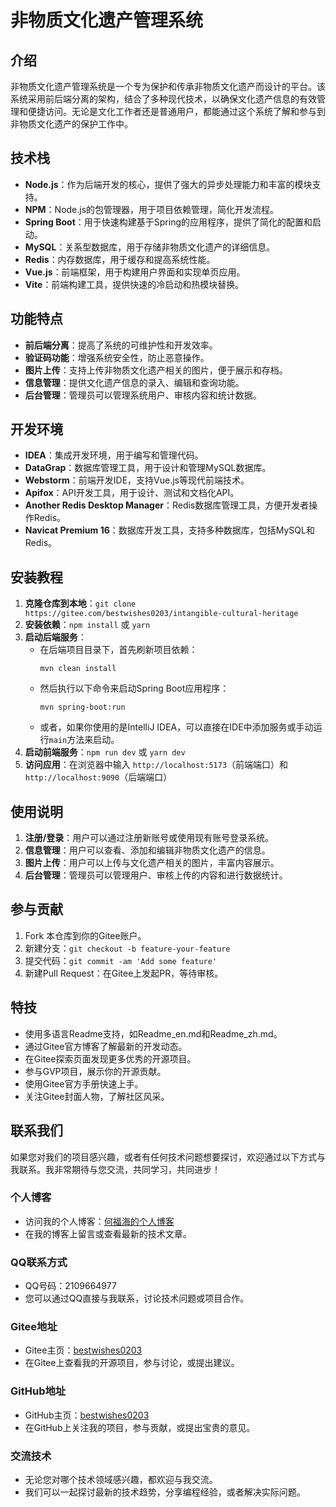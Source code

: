 # 非物质文化遗产管理系统

## 介绍

非物质文化遗产管理系统是一个专为保护和传承非物质文化遗产而设计的平台。该系统采用前后端分离的架构，结合了多种现代技术，以确保文化遗产信息的有效管理和便捷访问。无论是文化工作者还是普通用户，都能通过这个系统了解和参与到非物质文化遗产的保护工作中。

## 技术栈

- **Node.js**：作为后端开发的核心，提供了强大的异步处理能力和丰富的模块支持。
- **NPM**：Node.js的包管理器，用于项目依赖管理，简化开发流程。
- **Spring Boot**：用于快速构建基于Spring的应用程序，提供了简化的配置和启动。
- **MySQL**：关系型数据库，用于存储非物质文化遗产的详细信息。
- **Redis**：内存数据库，用于缓存和提高系统性能。
- **Vue.js**：前端框架，用于构建用户界面和实现单页应用。
- **Vite**：前端构建工具，提供快速的冷启动和热模块替换。

## 功能特点

- **前后端分离**：提高了系统的可维护性和开发效率。
- **验证码功能**：增强系统安全性，防止恶意操作。
- **图片上传**：支持上传非物质文化遗产相关的图片，便于展示和存档。
- **信息管理**：提供文化遗产信息的录入、编辑和查询功能。
- **后台管理**：管理员可以管理系统用户、审核内容和统计数据。

## 开发环境

- **IDEA**：集成开发环境，用于编写和管理代码。
- **DataGrap**：数据库管理工具，用于设计和管理MySQL数据库。
- **Webstorm**：前端开发IDE，支持Vue.js等现代前端技术。
- **Apifox**：API开发工具，用于设计、测试和文档化API。
- **Another Redis Desktop Manager**：Redis数据库管理工具，方便开发者操作Redis。
- **Navicat Premium 16**：数据库开发工具，支持多种数据库，包括MySQL和Redis。

## **安装教程**

1. **克隆仓库到本地**：`git clone https://gitee.com/bestwishes0203/intangible-cultural-heritage`
2. **安装依赖**：`npm install` 或 `yarn`
3. **启动后端服务**：
   - 在后端项目目录下，首先刷新项目依赖：
     ```
     mvn clean install
     ```
   - 然后执行以下命令来启动Spring Boot应用程序：
     ```
     mvn spring-boot:run
     ```
   - 或者，如果你使用的是IntelliJ IDEA，可以直接在IDE中添加服务或手动运行`main`方法来启动。
4. **启动前端服务**：`npm run dev` 或 `yarn dev`
5. **访问应用**：在浏览器中输入 `http://localhost:5173`（前端端口）和 `http://localhost:9090`（后端端口）

## **使用说明**

1. **注册/登录**：用户可以通过注册新账号或使用现有账号登录系统。
2. **信息管理**：用户可以查看、添加和编辑非物质文化遗产的信息。
3. **图片上传**：用户可以上传与文化遗产相关的图片，丰富内容展示。
4. **后台管理**：管理员可以管理用户、审核上传的内容和进行数据统计。

## 参与贡献

1. Fork 本仓库到你的Gitee账户。
2. 新建分支：`git checkout -b feature-your-feature`
3. 提交代码：`git commit -am 'Add some feature'`
4. 新建Pull Request：在Gitee上发起PR，等待审核。

## 特技

- 使用多语言Readme支持，如Readme_en.md和Readme_zh.md。
- 通过Gitee官方博客了解最新的开发动态。
- 在Gitee探索页面发现更多优秀的开源项目。
- 参与GVP项目，展示你的开源贡献。
- 使用Gitee官方手册快速上手。
- 关注Gitee封面人物，了解社区风采。

## 联系我们

如果您对我们的项目感兴趣，或者有任何技术问题想要探讨，欢迎通过以下方式与我联系。我非常期待与您交流，共同学习，共同进步！

### 个人博客

- 访问我的个人博客：[何福海的个人博客](https://bestwishes0203.gitee.io/blog/)
- 在我的博客上留言或查看最新的技术文章。

### QQ联系方式

- QQ号码：2109664977
- 您可以通过QQ直接与我联系，讨论技术问题或项目合作。

### Gitee地址

- Gitee主页：[bestwishes0203](https://gitee.com/bestwishes0203)
- 在Gitee上查看我的开源项目，参与讨论，或提出建议。

### GitHub地址

- GitHub主页：[bestwishes0203](https://github.com/bestwishes0203)
- 在GitHub上关注我的项目，参与贡献，或提出宝贵的意见。

### 交流技术

- 无论您对哪个技术领域感兴趣，都欢迎与我交流。
- 我们可以一起探讨最新的技术趋势，分享编程经验，或者解决实际问题。